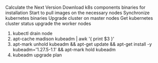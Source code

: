 Calculate the Next Version
Download k8s components binaries for installation
Start to pull images on the necessary nodes
Synchronize kubernetes binaries
Upgrade cluster on master nodes
Get kubernetes cluster status
upgrade the worker nodes


1. kubectl drain node
2. apt-cache madison kubeadm | awk '{ print $3 }'
3. apt-mark unhold kubeadm && apt-get update && apt-get install -y kubeadm='1.27.5-1.1' && apt-mark hold kubeadm
4. kubeadm upgrade plan

